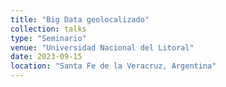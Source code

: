 ```yaml
---
title: "Big Data geolocalizado"
collection: talks
type: "Seminario"
venue: "Universidad Nacional del Litoral"
date: 2023-09-15
location: "Santa Fe de la Veracruz, Argentina"
---
```

